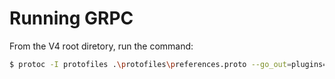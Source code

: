 # Running GRPC

From the V4 root diretory, run the command:

```sh
$ protoc -I protofiles .\protofiles\preferences.proto --go_out=plugins=grpc:preferences
```
